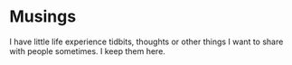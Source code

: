 # Musings
I have little life experience tidbits, thoughts or other things I want to share with people sometimes. I keep them here.